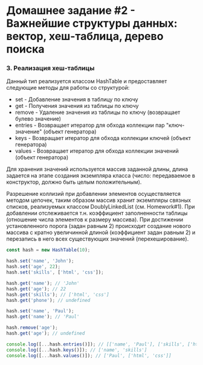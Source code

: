 # Домашнее задание #2 - Важнейшие структуры данных: вектор, хеш-таблица, дерево поиска

### 3. Реализация хеш-таблицы

Данный тип реализуется классом HashTable и предоставляет следующие методы для работы со структурой:

- set - Добавление значения в таблицу по ключу
- get - Получения значения из таблицы по ключу
- remove - Удаление значения из таблицы по ключу (возвращает булево значение)
- entries - Возвращает итератор для обхода коллекции пар "ключ-значение" (объект генератора)
- keys - Возвращает итератор для обхода коллекции ключей (объект генератора)
- values - Возвращает итератор для обхода коллекции значений (объект генератора)

Для хранения значений используется массив заданной длины, длина задается на этапе создания экземпляра класса (число: передаваемое в конструктор, должно быть целым положительным).

Разрешение коллизий при добавлении элементов осуществляется методом цепочек, таким образом массив хранит экземпляры связных списков, реализуемых классом DoublyLinkedList (см. Homework#1). При добавлении отслеживается т.н. коэффициент заполненности таблицы (отношение числа элементов к размеру массива). При достижении установленного порога (задан равным 2) происходит создание нового массива с кратно увеличинной длиной (коэффициент задан равным 2) и перезапись в него всех существующих значений (перехеширование).

```js
const hash = new HashTable(10);

hash.set('name', 'John');
hash.set('age', 22);
hash.set('skills', ['html', 'css']);

hash.get('name'); // 'John'
hash.get('age'); // 22
hash.get('skills'); // ['html', 'css']
hash.get('phone'); // undefined

hash.set('name', 'Paul');
hash.get('name'); // 'Paul'

hash.remove('age');
hash.get('age'); // undefined

console.log([...hash.entries()]); // [['name', 'Paul'], ['skills', ['html', 'css']]]
console.log([...hash.keys()]); // ['name', 'skills']
console.log([...hash.values()]); // ['Paul', ['html', 'css']]
```
